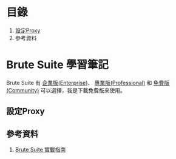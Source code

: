 # 目錄
1. [設定Proxy](#設定Proxy)
2. 參考資料


# Brute Suite 學習筆記
Brute Suite 有
[企業版(Enterprise)](https://portswigger.net/burp/enterprise)、
[專業版(Professional)](https://portswigger.net/burp/pro)
和 [免費版(Community)](https://portswigger.net/burp/communitydownload)
可以選擇，我是下載免費版來使用。


## 設定Proxy



## 參考資料
1. [Brute Suite 實戰指南](https://t0data.gitbooks.io/burpsuite/content/)